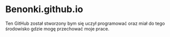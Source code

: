 # Benonki.github.io
Ten GitHub został stworzony bym się uczył programować oraz miał do tego środowisko gdzie mogę przechować moje prace.
